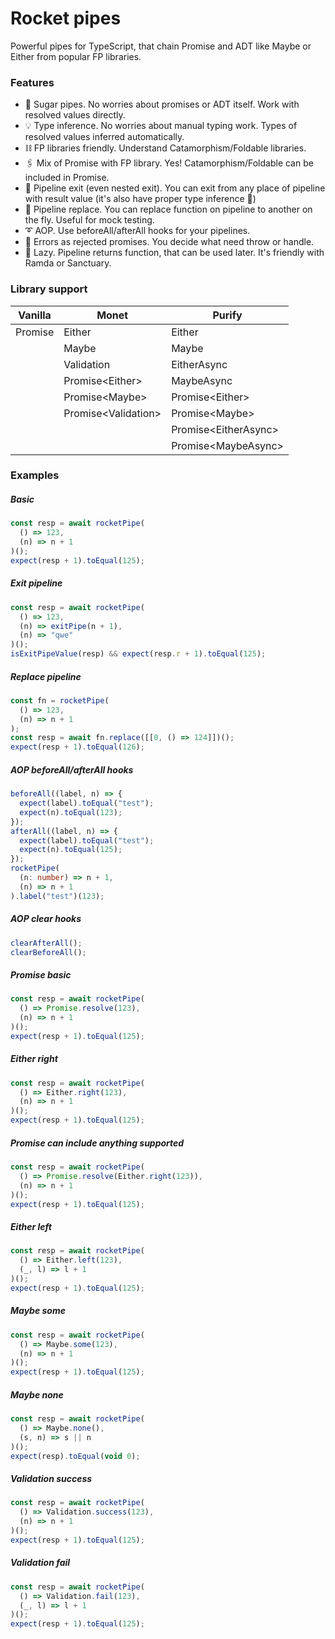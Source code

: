 # Rocket pipes

Powerful pipes for TypeScript, that chain Promise and ADT like Maybe or Either from popular FP libraries.

### Features

- 🍬 Sugar pipes. No worries about promises or ADT itself. Work with resolved values directly.
- 💡 Type inference. No worries about manual typing work. Types of resolved values inferred automatically.
- ⛓️ FP libraries friendly. Understand Catamorphism/Foldable libraries.
- 🖇️ Mix of Promise with FP library. Yes! Catamorphism/Foldable can be included in Promise.
- 🚪 Pipeline exit (even nested exit). You can exit from any place of pipeline with result value (it's also have proper type inference 🤘)
- 🏹 Pipeline replace. You can replace function on pipeline to another on the fly. Useful for mock testing.
- ➰ AOP. Use beforeAll/afterAll hooks for your pipelines.
- 🏓 Errors as rejected promises. You decide what need throw or handle.
- 🦥 Lazy. Pipeline returns function, that can be used later. It's friendly with Ramda or Sanctuary.

### Library support

| Vanilla | Monet                 | Purify                 |
|---------|-----------------------|------------------------|
| Promise | Either                | Either                 |
|         | Maybe                 | Maybe                  |
|         | Validation            | EitherAsync            |
|         | Promise\<Either\>     | MaybeAsync             |
|         | Promise\<Maybe\>      | Promise\<Either\>      |
|         | Promise\<Validation\> | Promise\<Maybe\>       |
|         |                       | Promise\<EitherAsync\> |
|         |                       | Promise\<MaybeAsync\>  |

### Examples

##### Basic

```ts
const resp = await rocketPipe(
  () => 123,
  (n) => n + 1
)();
expect(resp + 1).toEqual(125);
```

##### Exit pipeline

```ts
const resp = await rocketPipe(
  () => 123,
  (n) => exitPipe(n + 1),
  (n) => "qwe"
)();
isExitPipeValue(resp) && expect(resp.r + 1).toEqual(125);
```

##### Replace pipeline

```ts
const fn = rocketPipe(
  () => 123,
  (n) => n + 1
);
const resp = await fn.replace([[0, () => 124]])();
expect(resp + 1).toEqual(126);
```

##### AOP beforeAll/afterAll hooks

```ts
beforeAll((label, n) => {
  expect(label).toEqual("test");
  expect(n).toEqual(123);
});
afterAll((label, n) => {
  expect(label).toEqual("test");
  expect(n).toEqual(125);
});
rocketPipe(
  (n: number) => n + 1,
  (n) => n + 1
).label("test")(123);
```

##### AOP clear hooks

```ts
clearAfterAll();
clearBeforeAll();
```

##### Promise basic

```ts
const resp = await rocketPipe(
  () => Promise.resolve(123),
  (n) => n + 1
)();
expect(resp + 1).toEqual(125);
```

##### Either right

```ts
const resp = await rocketPipe(
  () => Either.right(123),
  (n) => n + 1
)();
expect(resp + 1).toEqual(125);
```

##### Promise can include anything supported

```ts
const resp = await rocketPipe(
  () => Promise.resolve(Either.right(123)),
  (n) => n + 1
)();
expect(resp + 1).toEqual(125);
```

##### Either left

```ts
const resp = await rocketPipe(
  () => Either.left(123),
  (_, l) => l + 1
)();
expect(resp + 1).toEqual(125);
```

##### Maybe some

```ts
const resp = await rocketPipe(
  () => Maybe.some(123),
  (n) => n + 1
)();
expect(resp + 1).toEqual(125);
```

##### Maybe none

```ts
const resp = await rocketPipe(
  () => Maybe.none(),
  (s, n) => s || n
)();
expect(resp).toEqual(void 0);
```

##### Validation success

```ts
const resp = await rocketPipe(
  () => Validation.success(123),
  (n) => n + 1
)();
expect(resp + 1).toEqual(125);
```

##### Validation fail

```ts
const resp = await rocketPipe(
  () => Validation.fail(123),
  (_, l) => l + 1
)();
expect(resp + 1).toEqual(125);
```
